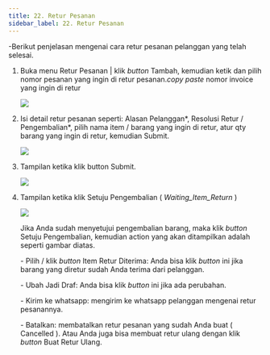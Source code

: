 ```yaml
---
title: 22. Retur Pesanan
sidebar_label: 22. Retur Pesanan
---
```

\-Berikut penjelasan mengenai cara retur pesanan pelanggan yang telah selesai.

1. B﻿uka menu Retur Pesanan | klik *button* Tambah, kemudian ketik dan pilih nomor pesanan yang ingin di retur pesanan.*copy paste* nomor invoice yang ingin di retur

   ![](/img/22.-retur-pesanan.png)
2. I﻿si detail retur pesanan seperti: Alasan Pelanggan\*, Resolusi Retur / Pengembalian\*, pilih nama item / barang yang ingin di retur, atur qty barang yang ingin di retur, kemudian Submit. 

   ![](/img/22.-retur-pesanan-isi-barang-retur-.png)
3. T﻿ampilan ketika klik button Submit.

   ![](/img/22.-retur-pesanan-tampilan-ketika-klik-submit-.png)
4. Tampilan ketika klik Setuju Pengembalian ( *Waiting_Item_Return* )

   ![](/img/22.-retur-pesanan-button-setuju-pengembalian-.png)

   J﻿ika Anda sudah menyetujui pengembalian barang, maka klik *button* Setuju Pengembalian, kemudian action yang akan ditampilkan adalah seperti gambar diatas. 

   \-﻿ Pilih / klik *button* Item Retur Diterima: Anda bisa klik *button* ini jika barang yang diretur sudah Anda terima dari pelanggan. 

   \-﻿ Ubah Jadi Draf: Anda bisa klik *button* ini jika ada perubahan. 

   \-﻿ Kirim ke whatsapp: mengirim ke whatsapp pelanggan mengenai retur pesanannya.

   \-﻿ Batalkan: membatalkan retur pesanan yang sudah Anda buat ( Cancelled ). Atau Anda juga bisa membuat retur ulang dengan klik *button* Buat Retur Ulang.